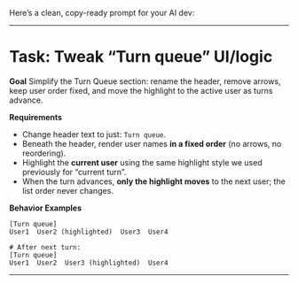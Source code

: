 Here’s a clean, copy-ready prompt for your AI dev:

---

# Task: Tweak “Turn queue” UI/logic

**Goal**
Simplify the Turn Queue section: rename the header, remove arrows, keep user order fixed, and move the highlight to the active user as turns advance.

**Requirements**

* Change header text to just: `Turn queue`.
* Beneath the header, render user names **in a fixed order** (no arrows, no reordering).
* Highlight the **current user** using the same highlight style we used previously for “current turn”.
* When the turn advances, **only the highlight moves** to the next user; the list order never changes.

**Behavior Examples**

```
[Turn queue]
User1  User2 (highlighted)  User3  User4

# After next turn:
[Turn queue]
User1  User2  User3 (highlighted)  User4
```

---
